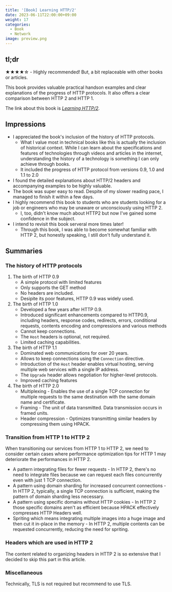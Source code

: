 ```yaml
---
title: '[Book] Learning HTTP/2'
date: 2023-06-11T22:00:00+09:00
weight: 17
categories:
  - Book
  - Network
image: preview.png
---
```

## tl;dr

★★★★☆ - Highly recommended! But, a bit replaceable with other books or articles.

This book provides valuable practical handson examples and clear explanations of the progress of HTTP protocols.
It also offers a clear comparison between HTTP 2 and HTTP 1.

The link about this book is [_Learning HTTP/2_](https://www.oreilly.com/library/view/learning-http2/9781491962435/).

## Impressions

- I appreciated the book's inclusion of the history of HTTP protocols.
  - What I value most in technical books like this is actually the inclusion of historical context.
    While I can learn about the specifications and features of technologies through
    videos and articles in the internet, 
    understanding the history of a technology is something I can only achieve through books.
  - It included the progress of HTTP protocol from versions 0.9, 1.0 and 1.1 to 2.0
- I found the detailed explanations about HTTP/2 headers and accompanying examples to be highly valuable.
- The book was super easy to read. Despite of my slower reading pace, I managed to finish it within a few days.
- I highly recommend this book to students who are students looking for a job or engineers who may be unaware or unconsciously using HTTP 2.
  - I, too, didn't know much about HTTP2 but now I've gained some confidence in the subject.
- I intend to revisit this book serveral more times later!
  - Through this book, I was able to become somewhat familiar with HTTP 2, but honestly speaking, I still don't fully understand it.

## Summaries

### The history of HTTP protocols

1. The birth of HTTP 0.9
    - A simple protocol with limited features
    - Only supports the GET method
    - No headers are included.
    - Desipite its poor features, HTTP 0.9 was widely used. 
2. The birth of HTTP 1.0
    - Developed a few years after HTTP 0.9.
    - Introduced significant enhancements compared to HTTP0.9, including headers, response codes, redirects, errors, conditional requests, contents encoding and compressions and various methods
    - Cannot keep connections.
    - The `Host` headers is optional, not required.
    - Limited caching capabilities.
3. The birth of HTTP 1.1
    - Dominated web communications for over 20 years.
    - Allows to keep connections using the `Connection` directive.
    - Introduction of the `Host` header enables virtual hosting, serving multiple web services with a single IP address.
    - The `Upgrade` header allows negotiation for higher-level protocols.
    - Improved caching features
4. The birth of HTTP 2.0
    - Multiplexing - Enables the use of a single TCP connection for multiple requests to the same destination with the same domain name and certificate.
    - Framing - The unit of data transmitted. Data transmission occurs in framed units.
    - Header compression - Optimizes transmitting similar headers by compressing them using HPACK.

### Transition from HTTP 1 to HTTP 2

When transitioning our services from HTTP 1 to HTTP 2, we need to consider certain cases
where performance optimization tips for HTTP 1 may deteriorate the performances in HTTP 2.

- A pattern integrating files for fewer requests - In HTTP 2, there's no need to integrate files 
  because we can request each files concurrently even with just 1 TCP connection.
- A pattern using domain sharding for increased concurrent connections - In HTTP 2, typically,
  a single TCP connection is sufficient, making the pattern of domain sharding less necessary.
- A pattern using specific domains without HTTP cookies - In HTTP 2 those specific domains aren't as efficient because HPACK
  effectively compresses HTTP Headers well.
- Spriting which means integrating multiple images into a huge image and then cut it in-place in the memory - In HTTP 2,
  multiple contents can be requested concurrently, reducing the need for spriting.

### Headers which are used in HTTP 2

The content related to organizing headers in HTTP 2 is so extensive that I decided to skip this part in this article.

### Miscellaneous

Technically, TLS is not required but recommend to use TLS.

